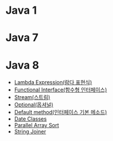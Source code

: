 # Java 1

# Java 7 

# Java 8 

- [Lambda Expression(람다 표현식)]()
- [Functional Interface(함수형 인터페이스)]()
- [Stream(스트림)]()
- [Optional(옵셔널)]()
- [Default method(인터페이스 기본 메소드)]()
- [Date Classes]()
- [Parallel Array Sort]()
- [String Joiner]()
